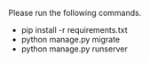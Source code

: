 Please run the following commands.

- pip install -r requirements.txt
- python manage.py migrate
- python manage.py runserver
